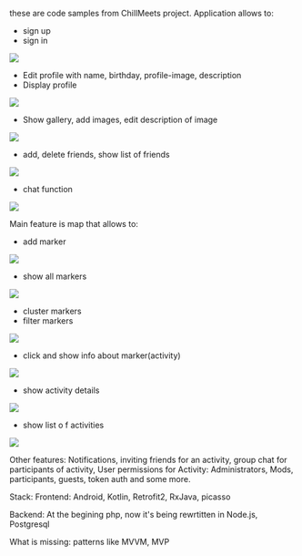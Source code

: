 these are code samples from ChillMeets project.
Application allows to:
- sign up
- sign in

![](images/9.png)

- Edit profile with name, birthday, profile-image, description
- Display profile

![](images/6.png)

- Show gallery, add images, edit description of image

![](images/10.png)

- add, delete friends, show list of friends

![](images/4.png)

- chat function

![](images/8.png)

Main feature is map that allows to:
- add marker 

![](images/3.png)

- show all markers

![](images/1.png)

- cluster markers
- filter markers

![](images/2.png)

- click and show info about marker(activity)

![](images/5.png)

- show activity details

![](images/11.png)

- show list o f activities

![](images/7.png)

Other features:
Notifications, inviting friends for an activity, group chat for participants of activity, User permissions for Activity: Administrators, Mods, participants, guests, token auth  and some more.

Stack:
Frontend: Android, Kotlin, Retrofit2, RxJava, picasso

Backend: At the begining php, now it's being rewrtitten in Node.js, Postgresql

What is missing: patterns like MVVM, MVP
